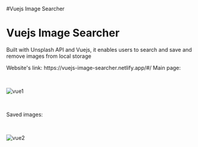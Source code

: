 #Vuejs Image Searcher
<h1>Vuejs Image Searcher</h1>
<p>Built with Unsplash API and Vuejs, it enables users to search and save and remove images from local storage</p>
<p>Website's link: https://vuejs-image-searcher.netlify.app/#/
Main page:</p>
</br>

![vue1](https://user-images.githubusercontent.com/55513538/125213644-68310b00-e2b3-11eb-8e36-0b840546f05d.PNG)

</br>
<p>Saved images:</p>

</br>

![vue2](https://user-images.githubusercontent.com/55513538/125213654-7c750800-e2b3-11eb-8051-dc84aea1254d.PNG)
